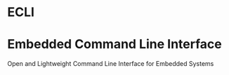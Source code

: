 # ECLI
# Embedded Command Line Interface  
Open and Lightweight Command Line Interface for Embedded Systems 

